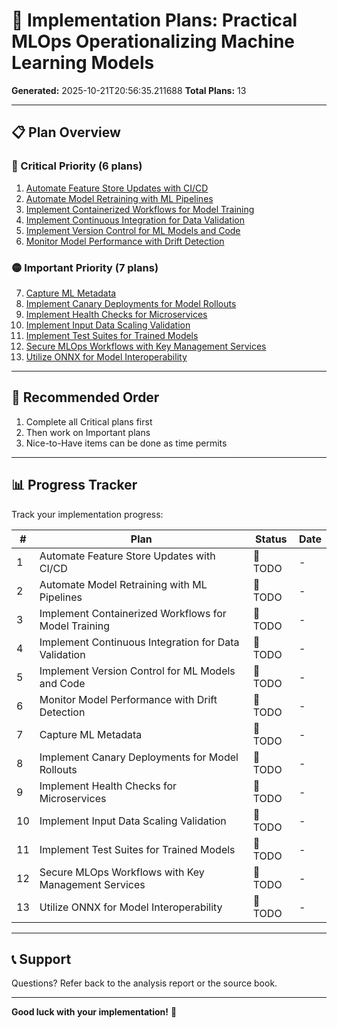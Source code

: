 # 🚀 Implementation Plans: Practical MLOps Operationalizing Machine Learning Models

**Generated:** 2025-10-21T20:56:35.211688
**Total Plans:** 13

---

## 📋 Plan Overview

### 🔴 Critical Priority (6 plans)

1. [Automate Feature Store Updates with CI/CD](01_Automate_Feature_Store_Updates_with_CICD.md)
2. [Automate Model Retraining with ML Pipelines](02_Automate_Model_Retraining_with_ML_Pipelines.md)
3. [Implement Containerized Workflows for Model Training](03_Implement_Containerized_Workflows_for_Model_Training.md)
4. [Implement Continuous Integration for Data Validation](04_Implement_Continuous_Integration_for_Data_Validation.md)
5. [Implement Version Control for ML Models and Code](05_Implement_Version_Control_for_ML_Models_and_Code.md)
6. [Monitor Model Performance with Drift Detection](06_Monitor_Model_Performance_with_Drift_Detection.md)

### 🟡 Important Priority (7 plans)

7. [Capture ML Metadata](07_Capture_ML_Metadata.md)
8. [Implement Canary Deployments for Model Rollouts](08_Implement_Canary_Deployments_for_Model_Rollouts.md)
9. [Implement Health Checks for Microservices](09_Implement_Health_Checks_for_Microservices.md)
10. [Implement Input Data Scaling Validation](10_Implement_Input_Data_Scaling_Validation.md)
11. [Implement Test Suites for Trained Models](11_Implement_Test_Suites_for_Trained_Models.md)
12. [Secure MLOps Workflows with Key Management Services](12_Secure_MLOps_Workflows_with_Key_Management_Services.md)
13. [Utilize ONNX for Model Interoperability](13_Utilize_ONNX_for_Model_Interoperability.md)

---

## 🎯 Recommended Order

1. Complete all Critical plans first
2. Then work on Important plans
3. Nice-to-Have items can be done as time permits

---

## 📊 Progress Tracker

Track your implementation progress:

| # | Plan | Status | Date |
|---|------|--------|------|
| 1 | Automate Feature Store Updates with CI/CD | 🔲 TODO | - |
| 2 | Automate Model Retraining with ML Pipelines | 🔲 TODO | - |
| 3 | Implement Containerized Workflows for Model Training | 🔲 TODO | - |
| 4 | Implement Continuous Integration for Data Validation | 🔲 TODO | - |
| 5 | Implement Version Control for ML Models and Code | 🔲 TODO | - |
| 6 | Monitor Model Performance with Drift Detection | 🔲 TODO | - |
| 7 | Capture ML Metadata | 🔲 TODO | - |
| 8 | Implement Canary Deployments for Model Rollouts | 🔲 TODO | - |
| 9 | Implement Health Checks for Microservices | 🔲 TODO | - |
| 10 | Implement Input Data Scaling Validation | 🔲 TODO | - |
| 11 | Implement Test Suites for Trained Models | 🔲 TODO | - |
| 12 | Secure MLOps Workflows with Key Management Services | 🔲 TODO | - |
| 13 | Utilize ONNX for Model Interoperability | 🔲 TODO | - |

---

## 📞 Support

Questions? Refer back to the analysis report or the source book.

---

**Good luck with your implementation!** 🚀
